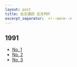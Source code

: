 ```yaml
---
layout: post
title: 台文通訊 全文PDF
excerpt_separator:  <!--more-->
---
```


## 1991

* [No. 1](https://taibunthongsin.taigi.info/pdf/%E5%8F%B0%E6%96%87%E9%80%9A%E8%A8%8A_1991-07-01_No1.pdf)
* [No. 2](https://taibunthongsin.taigi.info/pdf/%E5%8F%B0%E6%96%87%E9%80%9A%E8%A8%8A_1991-08-01_No2.pdf)
* [No. 3](https://taibunthongsin.taigi.info/pdf/%E5%8F%B0%E6%96%87%E9%80%9A%E8%A8%8A_1991-09-01_No3.pdf)
